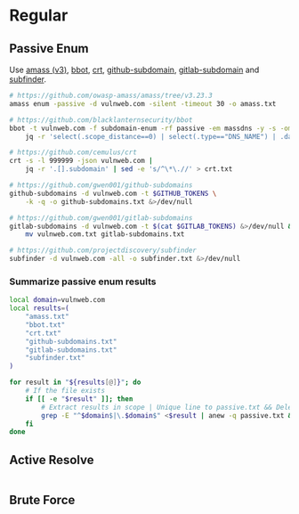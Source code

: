 # Regular

## Passive Enum

Use [amass (v3)](https://github.com/owasp-amass/amass/tree/v3.23.3), [bbot](https://github.com/blacklanternsecurity/bbot), [crt](https://github.com/cemulus/crt), [github-subdomain](https://github.com/gwen001/github-subdomains), [gitlab-subdomain](https://github.com/gwen001/gitlab-subdomains) and [subfinder](https://github.com/projectdiscovery/subfinder).

```bash
# https://github.com/owasp-amass/amass/tree/v3.23.3
amass enum -passive -d vulnweb.com -silent -timeout 30 -o amass.txt

# https://github.com/blacklanternsecurity/bbot
bbot -t vulnweb.com -f subdomain-enum -rf passive -em massdns -y -s -om json |
    jq -r 'select(.scope_distance==0) | select(.type=="DNS_NAME") | .data' >bbot.txt

# https://github.com/cemulus/crt
crt -s -l 999999 -json vulnweb.com |
    jq -r '.[].subdomain' | sed -e 's/^\*\.//' > crt.txt

# https://github.com/gwen001/github-subdomains
github-subdomains -d vulnweb.com -t $GITHUB_TOKENS \
    -k -q -o github-subdomains.txt &>/dev/null

# https://github.com/gwen001/gitlab-subdomains
gitlab-subdomains -d vulnweb.com -t $(cat $GITLAB_TOKENS) &>/dev/null &&
    mv vulnweb.com.txt gitlab-subdomains.txt

# https://github.com/projectdiscovery/subfinder
subfinder -d vulnweb.com -all -o subfinder.txt &>/dev/null
```

### Summarize passive enum results

```bash
local domain=vulnweb.com
local results=(
    "amass.txt"
    "bbot.txt"
    "crt.txt"
    "github-subdomains.txt"
    "gitlab-subdomains.txt"
    "subfinder.txt"
)

for result in "${results[@]}"; do
    # If the file exists
    if [[ -e "$result" ]]; then
        # Extract results in scope | Unique line to passive.txt && Delete the source file
        grep -E "^$domain$|\.$domain$" <$result | anew -q passive.txt && rm $result
    fi
done
```

## Active Resolve

```bash
```

## Brute Force
